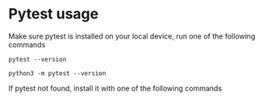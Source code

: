 # Pytest usage

Make sure pytest is installed on your local device, run one of the following commands
```
pytest --version
```
```
python3 -m pytest --version
```

If pytest not found, install it with one of the following commands
